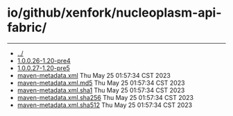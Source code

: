 # io/github/xenfork/nucleoplasm-api-fabric/

---
- [../](../index.md)
- [1.0.0.26-1.20-pre4](1.0.0.26-1.20-pre4/index.md)
- [1.0.0.27-1.20-pre5](1.0.0.27-1.20-pre5/index.md)
- [maven-metadata.xml](maven-metadata.xml) Thu May 25 01:57:34 CST 2023
- [maven-metadata.xml.md5](maven-metadata.xml.md5) Thu May 25 01:57:34 CST 2023
- [maven-metadata.xml.sha1](maven-metadata.xml.sha1) Thu May 25 01:57:34 CST 2023
- [maven-metadata.xml.sha256](maven-metadata.xml.sha256) Thu May 25 01:57:34 CST 2023
- [maven-metadata.xml.sha512](maven-metadata.xml.sha512) Thu May 25 01:57:34 CST 2023
